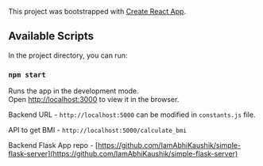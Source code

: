 This project was bootstrapped with [Create React App](https://github.com/facebook/create-react-app).

## Available Scripts

In the project directory, you can run:

### `npm start`

Runs the app in the development mode.<br />
Open [http://localhost:3000](http://localhost:3000) to view it in the browser.

Backend URL - `http://localhost:5000` can be modified in `constants.js` file.

API to get BMI - `http://localhost:5000/calculate_bmi`

Backend Flask App repo - [https://github.com/IamAbhiKaushik/simple-flask-server](https://github.com/IamAbhiKaushik/simple-flask-server)
